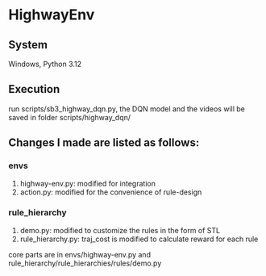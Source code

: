 # HighwayEnv

## System
Windows, Python 3.12

## Execution
run scripts/sb3_highway_dqn.py, the DQN model and the videos will be saved in folder scripts/highway_dqn/

## Changes I made are listed as follows:
### envs
1) highway-env.py: modified for integration
2) action.py: modified for the convenience of rule-design
### rule_hierarchy
1) demo.py: modified to customize the rules in the form of STL
2) rule_hierarchy.py: traj_cost is modified to calculate reward for each rule

core parts are in envs/highway-env.py and rule_hierarchy/rule_hierarchies/rules/demo.py
